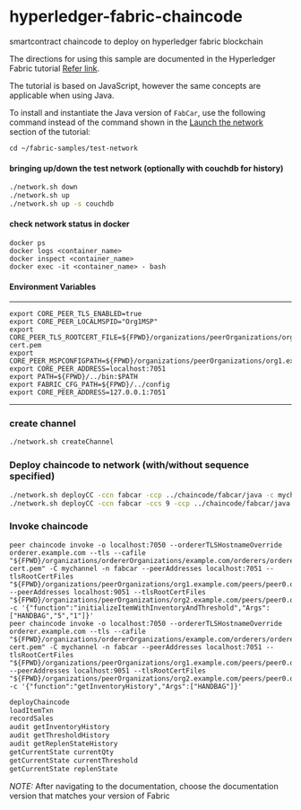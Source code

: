 # hyperledger-fabric-chaincode
smartcontract chaincode to deploy on hyperledger fabric blockchain

The directions for using this sample are documented in the Hyperledger Fabric tutorial [Refer link](https://hyperledger-fabric.readthedocs.io/en/latest/write_first_app.html).

The tutorial is based on JavaScript, however the same concepts are applicable when using Java.

To install and instantiate the Java version of `FabCar`, use the following command instead of the command shown in the [Launch the network](https://hyperledger-fabric.readthedocs.io/en/release-1.4/write_first_app.html#launch-the-network) section of the tutorial:


```git
cd ~/fabric-samples/test-network
```

#### bringing up/down the test network (optionally with couchdb for history)

```bash
./network.sh down
./network.sh up
./network.sh up -s couchdb
```

#### check network status in docker

```docker
docker ps
docker logs <container_name>
docker inspect <container_name>
docker exec -it <container_name> - bash
```

#### Environment Variables
____

```
export CORE_PEER_TLS_ENABLED=true
export CORE_PEER_LOCALMSPID="Org1MSP"
export CORE_PEER_TLS_ROOTCERT_FILE=${FPWD}/organizations/peerOrganizations/org1.example.com/tlsca/tlsca.org1.example.com-cert.pem
export CORE_PEER_MSPCONFIGPATH=${FPWD}/organizations/peerOrganizations/org1.example.com/users/Admin@org1.example.com/msp
export CORE_PEER_ADDRESS=localhost:7051
export PATH=${FPWD}/../bin:$PATH
export FABRIC_CFG_PATH=${FPWD}/../config
export CORE_PEER_ADDRESS=127.0.0.1:7051
```
____

### create channel

```bash
./network.sh createChannel
```

### Deploy chaincode to network (with/without sequence specified)

```bash
./network.sh deployCC -ccn fabcar -ccp ../chaincode/fabcar/java -c mychannel -ccl java
./network.sh deployCC -ccn fabcar -ccs 9 -ccp ../chaincode/fabcar/java -c mychannel -ccl java
```

### Invoke chaincode

```
peer chaincode invoke -o localhost:7050 --ordererTLSHostnameOverride orderer.example.com --tls --cafile "${FPWD}/organizations/ordererOrganizations/example.com/orderers/orderer.example.com/msp/tlscacerts/tlsca.example.com-cert.pem" -C mychannel -n fabcar --peerAddresses localhost:7051 --tlsRootCertFiles "${FPWD}/organizations/peerOrganizations/org1.example.com/peers/peer0.org1.example.com/tls/ca.crt" --peerAddresses localhost:9051 --tlsRootCertFiles "${FPWD}/organizations/peerOrganizations/org2.example.com/peers/peer0.org2.example.com/tls/ca.crt" -c '{"function":"initializeItemWithInventoryAndThreshold","Args":["HANDBAG","5","1"]}'
peer chaincode invoke -o localhost:7050 --ordererTLSHostnameOverride orderer.example.com --tls --cafile "${FPWD}/organizations/ordererOrganizations/example.com/orderers/orderer.example.com/msp/tlscacerts/tlsca.example.com-cert.pem" -C mychannel -n fabcar --peerAddresses localhost:7051 --tlsRootCertFiles "${FPWD}/organizations/peerOrganizations/org1.example.com/peers/peer0.org1.example.com/tls/ca.crt" --peerAddresses localhost:9051 --tlsRootCertFiles "${FPWD}/organizations/peerOrganizations/org2.example.com/peers/peer0.org2.example.com/tls/ca.crt" -c '{"function":"getInventoryHistory","Args":["HANDBAG"]}'
```

```bash
deployChaincode
loadItemTxn
recordSales
audit getInventoryHistory
audit getThresholdHistory
audit getReplenStateHistory
getCurrentState currentQty
getCurrentState currentThreshold
getCurrentState replenState
```

*NOTE:* After navigating to the documentation, choose the documentation version that matches your version of Fabric
